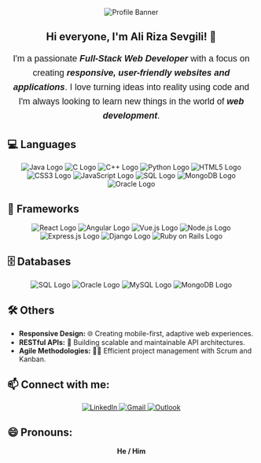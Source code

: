 <p align="center">
  <img src="https://cdn.prod.website-files.com/6344c9cef89d6f2270a38908/653c5395a20cd20e8f4fb7b5_Freelance%20Software%20Developer%20Everything%20You%20Need%20To%20Know-p-800.webp" alt="Profile Banner" />
</p>

<h2 align="center">Hi everyone, I'm Ali Riza Sevgili! 👋</h2>

<p align="center" style="font-size:18px; line-height:1.6; font-family:'Arial', sans-serif;">
  I'm a passionate <strong><em>Full-Stack Web Developer</em></strong> with a focus on creating <strong><em>responsive, user-friendly websites and applications</em></strong>. I love turning ideas into reality using code and I'm always looking to learn new things in the world of <strong><em>web development</em></strong>.
</p>



</p>


 ## 💻 Languages

<p align="center">
  <img src="https://img.shields.io/badge/Java-007396?style=for-the-badge&logo=java&logoColor=white" alt="Java Logo"/>
  <img src="https://img.shields.io/badge/C-00599C?style=for-the-badge&logo=c&logoColor=white" alt="C Logo"/>
  <img src="https://img.shields.io/badge/C++-00599C?style=for-the-badge&logo=c%2B%2B&logoColor=white" alt="C++ Logo"/>
  <img src="https://img.shields.io/badge/Python-3776AB?style=for-the-badge&logo=python&logoColor=white" alt="Python Logo"/>
  <img src="https://img.shields.io/badge/HTML5-E34F26?style=for-the-badge&logo=html5&logoColor=white" alt="HTML5 Logo"/>
  <img src="https://img.shields.io/badge/CSS3-1572B6?style=for-the-badge&logo=css3&logoColor=white" alt="CSS3 Logo"/>
  <img src="https://img.shields.io/badge/JavaScript-F7DF1E?style=for-the-badge&logo=javascript&logoColor=black" alt="JavaScript Logo"/>
  <img src="https://img.shields.io/badge/SQL-4479A1?style=for-the-badge&logo=mysql&logoColor=white" alt="SQL Logo"/>
  <img src="https://img.shields.io/badge/MongoDB-47A248?style=for-the-badge&logo=mongodb&logoColor=white" alt="MongoDB Logo"/>
  <img src="https://img.shields.io/badge/Oracle-F80000?style=for-the-badge&logo=oracle&logoColor=white" alt="Oracle Logo"/>
</p>

</p>

## 🚀 Frameworks

<p align="center">
  <img src="https://img.shields.io/badge/React-20232A?style=for-the-badge&logo=react&logoColor=61DAFB" alt="React Logo"/>
  <img src="https://img.shields.io/badge/Angular-DD0031?style=for-the-badge&logo=angular&logoColor=white" alt="Angular Logo"/>
  <img src="https://img.shields.io/badge/Vue.js-4FC08D?style=for-the-badge&logo=vue.js&logoColor=white" alt="Vue.js Logo"/>
  <img src="https://img.shields.io/badge/Node.js-43853D?style=for-the-badge&logo=node.js&logoColor=white" alt="Node.js Logo"/>
  <img src="https://img.shields.io/badge/Express.js-404D59?style=for-the-badge" alt="Express.js Logo"/>
  <img src="https://img.shields.io/badge/Django-092E20?style=for-the-badge&logo=django&logoColor=white" alt="Django Logo"/>
  <img src="https://img.shields.io/badge/Ruby_on_Rails-CC0000?style=for-the-badge&logo=ruby-on-rails&logoColor=white" alt="Ruby on Rails Logo"/>
</p>

## 🗄️ Databases

<p align="center">
  <img src="https://img.shields.io/badge/SQL-4479A1?style=for-the-badge&logo=sql&logoColor=white" alt="SQL Logo"/>
  <img src="https://img.shields.io/badge/Oracle-F80000?style=for-the-badge&logo=oracle&logoColor=white" alt="Oracle Logo"/>
  <img src="https://img.shields.io/badge/MySQL-4479A1?style=for-the-badge&logo=mysql&logoColor=white" alt="MySQL Logo"/>
  <img src="https://img.shields.io/badge/MongoDB-47A248?style=for-the-badge&logo=mongodb&logoColor=white" alt="MongoDB Logo"/>
</p>

## 🛠️ Others

- **Responsive Design:** 🌐 Creating mobile-first, adaptive web experiences.
- **RESTful APIs:** 🔗 Building scalable and maintainable API architectures.
- **Agile Methodologies:** 🏃‍♂️ Efficient project management with Scrum and Kanban.


## 📫 Connect with me:

<p align="center">
  <a href="https://www.linkedin.com/in/alirizasevgili/" target="_blank">
    <img src="https://img.shields.io/badge/LinkedIn-0077B5?style=for-the-badge&logo=linkedin&logoColor=white" alt="LinkedIn"/>
  </a>
  <a href="mailto:alirizasevgili@gmail.com" target="_blank">
    <img src="https://img.shields.io/badge/Gmail-D14836?style=for-the-badge&logo=gmail&logoColor=white" alt="Gmail"/>
  </a>
  <a href="mailto:alirizasevgili@outlook.com" target="_blank">
    <img src="https://img.shields.io/badge/Outlook-0078D4?style=for-the-badge&logo=microsoft-outlook&logoColor=white" alt="Outlook"/>
  </a>
</p>


## 😄 Pronouns:

<p align="center">
  <strong>He / Him</strong>
</p>



